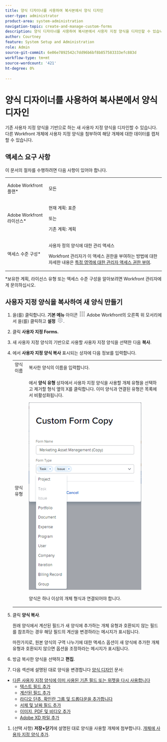 ```yaml
---
title: 양식 디자이너를 사용하여 복사본에서 양식 디자인
user-type: administrator
product-area: system-administration
navigation-topic: create-and-manage-custom-forms
description: 양식 디자이너를 사용하여 복사본에서 사용자 지정 양식을 디자인할 수 있습니다.
author: Courtney
feature: System Setup and Administration
role: Admin
source-git-commit: 6e06e7892542c7dd96b6bf8b857583333efc883d
workflow-type: tm+mt
source-wordcount: '421'
ht-degree: 0%

---
```



# 양식 디자이너를 사용하여 복사본에서 양식 디자인

기존 사용자 지정 양식을 기반으로 하는 새 사용자 지정 양식을 디자인할 수 있습니다. 다른 Workfront 개체에 사용자 지정 양식을 첨부하여 해당 개체에 대한 데이터를 캡처할 수 있습니다.

## 액세스 요구 사항

이 문서의 절차를 수행하려면 다음 사항이 있어야 합니다.

<table style="table-layout:auto"> 
 <col> 
 <col> 
 <tbody> 
  <tr data-mc-conditions=""> 
   <td role="rowheader"> <p>Adobe Workfront 플랜*</p> </td> 
   <td>모든</td> 
  </tr> 
  <tr> 
   <td role="rowheader">Adobe Workfront 라이선스*</td> 
   <td>
   <p>현재 계획: 표준</p>
   <p>또는</p>
   <p>기존 계획: 계획</p></td> 
  </tr> 
  <tr data-mc-conditions=""> 
   <td role="rowheader">액세스 수준 구성*</td> 
   <td> <p>사용자 정의 양식에 대한 관리 액세스</p> <p>Workfront 관리자가 이 액세스 권한을 부여하는 방법에 대한 자세한 내용은 <a href="/help/quicksilver/administration-and-setup/add-users/configure-and-grant-access/grant-users-admin-access-certain-areas.md" class="MCXref xref">특정 영역에 대한 관리자 액세스 권한 부여</a>.</p> </td> 
  </tr>  
 </tbody> 
</table>

&#42;보유한 계획, 라이선스 유형 또는 액세스 수준 구성을 알아보려면 Workfront 관리자에게 문의하십시오.

## 사용자 지정 양식을 복사하여 새 양식 만들기

1. 을(를) 클릭합니다. **기본 메뉴** 아이콘 ![](assets/main-menu-icon.png) Adobe Workfront의 오른쪽 위 모서리에서 을(를) 클릭하고 **설정** ![](assets/gear-icon-settings.png).

1. 클릭 **사용자 지정 Forms.**
1. 새 사용자 지정 양식의 기반으로 사용할 사용자 지정 양식을 선택한 다음 **복사**.
1. 에서 **사용자 지정 양식 복사** 표시되는 상자에 다음 정보를 입력합니다.

   <table style="table-layout:auto"> 
    <col> 
    <col> 
    <tbody> 
     <tr> 
      <td role="rowheader">양식 이름</td> 
      <td>복사한 양식의 이름을 입력합니다.</td> 
     </tr> 
     <tr> 
      <td role="rowheader"> <p role="rowheader">양식 유형 </p> </td> 
      <td> <p>에서 <b>양식 유형</b> 상자에서 사용자 지정 양식을 사용할 개체 유형을 선택하고 제거할 형식 옆의 X를 클릭합니다. 이미 양식과 연결된 유형은 목록에서 비활성화됩니다.</p> 
      <p><img src="assets/copy-form-obj-types.png"></p> 
      <p>양식은 하나 이상의 개체 형식과 연결되어야 합니다.</p> 
      </td> 
     </tr> 
    </tbody> 
   </table>

1. 클릭 **양식 복사**.

   원래 양식에서 계산된 필드가 새 양식에 추가하는 개체 유형과 호환되지 않는 필드를 참조하는 경우 해당 필드의 계산을 변경하라는 메시지가 표시됩니다.

   마찬가지로, 원본 양식의 구역 나누기에 대한 액세스 옵션이 새 양식에 추가한 개체 유형과 호환되지 않으면 옵션을 조정하라는 메시지가 표시됩니다.

1. 방금 복사한 양식을 선택하고 **편집**.
1. 다음 섹션에 설명된 대로 양식을 변경합니다 [양식 디자인](/help/quicksilver/administration-and-setup/customize-workfront/create-manage-custom-forms/form-designer/design-a-form/design-a-form.md) 문서:

* [다른 사용자 지정 양식에 이미 사용된 기존 필드 또는 위젯을 다시 사용합니다](/help/quicksilver/administration-and-setup/customize-workfront/create-manage-custom-forms/form-designer/design-a-form/design-a-form.md#reuse-an-existing-field-or-widget-already-used-in-another-custom-form)
   * [텍스트 필드 추가](/help/quicksilver/administration-and-setup/customize-workfront/create-manage-custom-forms/form-designer/design-a-form/design-a-form.md#add-text-fields)
   * [계산된 필드 추가](/help/quicksilver/administration-and-setup/customize-workfront/create-manage-custom-forms/form-designer/design-a-form/design-a-form.md#add-calculated-fields)
   * [라디오 단추, 확인란 그룹 및 드롭다운을 추가합니다](/help/quicksilver/administration-and-setup/customize-workfront/create-manage-custom-forms/form-designer/design-a-form/design-a-form.md#add-radio-buttons-checkboxes-and-dropdowns)
   * [서체 및 날짜 필드 추가](/help/quicksilver/administration-and-setup/customize-workfront/create-manage-custom-forms/form-designer/design-a-form/design-a-form.md#add-typeahead-and-date-fields)
   * [이미지, PDF 및 비디오 추가](/help/quicksilver/administration-and-setup/customize-workfront/create-manage-custom-forms/form-designer/design-a-form/design-a-form.md#add-images-pdfs-and-videos)
   * [Adobe XD 파일 추가](/help/quicksilver/administration-and-setup/customize-workfront/create-manage-custom-forms/form-designer/design-a-form/design-a-form.md#add-adobe-xd-files)

1. (선택 사항) **저장+닫기**&#x200B;에 설명된 대로 양식을 사용할 개체에 첨부합니다. [개체에 사용자 지정 양식 추가](/help/quicksilver/workfront-basics/work-with-custom-forms/add-a-custom-form-to-an-object.md).